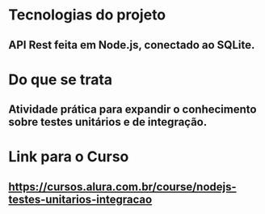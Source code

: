 # Tecnologias do projeto
## API Rest feita em Node.js, conectado ao SQLite.

# Do que se trata
## Atividade prática para expandir o conhecimento sobre testes unitários e de integração.

# Link para o Curso
## https://cursos.alura.com.br/course/nodejs-testes-unitarios-integracao
